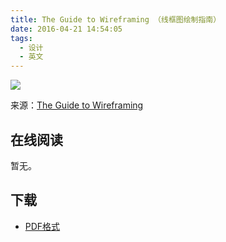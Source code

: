 ```yaml
---
title: The Guide to Wireframing （线框图绘制指南）
date: 2016-04-21 14:54:05
tags:
  - 设计
  - 英文
---
```


![](https://17404-presscdn-0-71-pagely.netdna-ssl.com/wp-content/uploads/2015/09/wireframing-262x372.jpg)

来源：[The Guide to Wireframing](https://speckyboy.com/2014/06/18/the-guide-to-wireframing/)

<!--more-->

## 在线阅读 ##

暂无。

## 下载 ##

+ [PDF格式](https://studio.uxpin.com/ebooks/guide-to-wireframing/)
